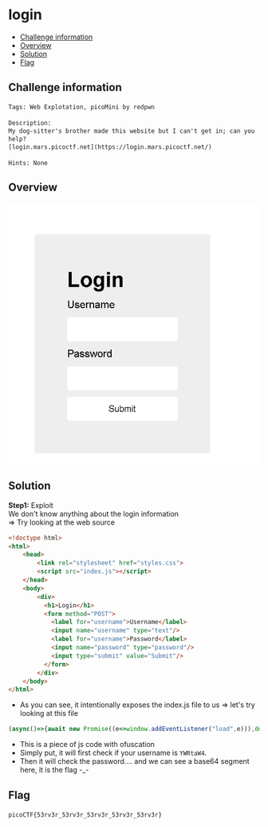 # login
- [Challenge information](#challenge-information)
- [Overview](#overview)
- [Solution](#solution)
- [Flag](#flag)
## Challenge information
```text
Tags: Web Explotation, picoMini by redpwn

Description:  
My dog-sitter's brother made this website but I can't get in; can you help?
[login.mars.picoctf.net](https://login.mars.picoctf.net/)

Hints: None
```
## Overview
![alt text](/picoCTF/Static/Images/login/image.png)
## Solution
**Step1:** Exploit  
We don't know anything about the login information  
=> Try looking at the web source  
```HTML
<!doctype html>
<html>
    <head>
        <link rel="stylesheet" href="styles.css">
        <script src="index.js"></script>
    </head>
    <body>
        <div>
          <h1>Login</h1>
          <form method="POST">
            <label for="username">Username</label>
            <input name="username" type="text"/>
            <label for="username">Password</label>
            <input name="password" type="password"/>
            <input type="submit" value="Submit"/>
          </form>
        </div>
    </body>
</html>
```
* As you can see, it intentionally exposes the index.js file to us => let's try looking at this file  
```Javascript
(async()=>{await new Promise((e=>window.addEventListener("load",e))),document.querySelector("form").addEventListener("submit",(e=>{e.preventDefault();const r={u:"input[name=username]",p:"input[name=password]"},t={};for(const e in r)t[e]=btoa(document.querySelector(r[e]).value).replace(/=/g,"");return"YWRtaW4"!==t.u?alert("Incorrect Username"):"cGljb0NURns1M3J2M3JfNTNydjNyXzUzcnYzcl81M3J2M3JfNTNydjNyfQ"!==t.p?alert("Incorrect Password"):void alert(`Correct Password! Your flag is ${atob(t.p)}.`)}))})();
```
* This is a piece of js code with ofuscation  
* Simply put, it will first check if your username is `YWRtaW4`.  
* Then it will check the password.... and we can see a base64 segment here, it is the flag -_-  
## Flag
`picoCTF{53rv3r_53rv3r_53rv3r_53rv3r_53rv3r}`